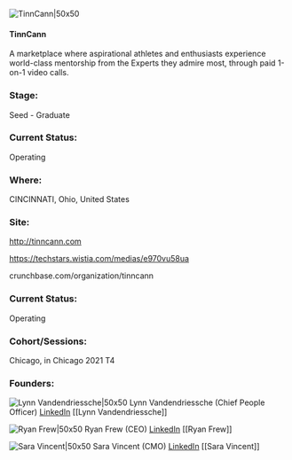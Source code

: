 

![TinnCann|50x50](https://apimg.techstars.com/connect/images/image_files/60f509c5acfd150007241485/original/SVG_Favicon.png)

#### TinnCann
A marketplace where aspirational athletes and enthusiasts experience world-class mentorship from the Experts they admire most, through paid 1-on-1 video calls.

### Stage: 
Seed - Graduate 

### Current Status: 
Operating

### Where:
CINCINNATI, Ohio, United States

### Site:
http://tinncann.com

https://techstars.wistia.com/medias/e970vu58ua

crunchbase.com/organization/tinncann

### Current Status: 
Operating

### Cohort/Sessions: 
Chicago, in Chicago 2021 T4

### Founders: 

![Lynn Vandendriessche|50x50](https://apimg.techstars.com/connect/images/image_files/60f2153409c87f0008bd8f31/original/avatar-d901a320bf84ba675169617018eba6a4-128-x2.gif) Lynn Vandendriessche (Chief People Officer) [LinkedIn](https://linkedin.com/in/lynnvandendriessche) [[Lynn Vandendriessche]]

![Ryan Frew|50x50](https://apimg.techstars.com/connect/images/image_files/60e5f6bb09c87f00076603d5/original/Image_1.jpeg) Ryan Frew (CEO) [LinkedIn](https://linkedin.com/in/mattstueve) [[Ryan Frew]]

![Sara Vincent|50x50](https://f6s-public.s3.amazonaws.com/profiles/2784255_th2.jpg) Sara Vincent (CMO) [LinkedIn](https://linkedin.com/in/sarakvincent) [[Sara Vincent]]


